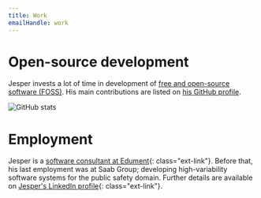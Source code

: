 ```yaml
---
title: Work
emailHandle: work
---
```

# Open-source development
Jesper invests a lot of time in development of [free and open-source software (FOSS)](https://en.wikipedia.org/wiki/Free_and_open-source_software). His main contributions are listed on [his GitHub profile](https://github.com/jesperolsson-se).

![GitHub stats](https://github-readme-stats.vercel.app/api?username=jesperolsson-se&show_icons=true&text_bold=false&title_color=118C4F&icon_color=118C4F)

# Employment
Jesper is a [software consultant at Edument](https://www.edument.se/en/page/jesper-olsson-en){: class="ext-link"}. Before that, his last employment was at Saab Group; developing high-variability software systems for the public safety domain. Further details are available on [Jesper's LinkedIn profile](https://www.linkedin.com/in/jespolss/){: class="ext-link"}.
